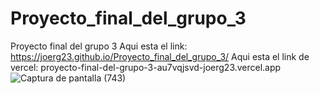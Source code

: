 # Proyecto_final_del_grupo_3
Proyecto final del grupo 3
Aqui esta el link: https://joerg23.github.io/Proyecto_final_del_grupo_3/
Aqui esta el link de vercel: proyecto-final-del-grupo-3-au7vqjsvd-joerg23.vercel.app
![Captura de pantalla (743)](https://user-images.githubusercontent.com/127415034/235029671-c4f8da2b-47fe-490b-aa10-54709daf5e04.png)

